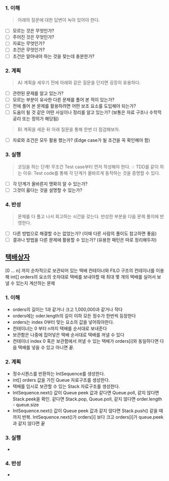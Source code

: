 ### 1. 이해
> 아래의 질문에 대한 답변이 녹아 있어야 한다.

- [ ] 모르는 것은 무엇인가?
- [ ] 주어진 것은 무엇인가?
- [ ] 자료는 무엇인가?
- [ ] 조건은 무엇인가?
- [ ] 조건은 알아내야 하는 것을 찾는데 충분한가?

### 2. 계획
> A) 계획을 세우기 전에 아래와 같은 질문을 던지면 굉장히 유용하다.

- [ ] 관련된 문제를 알고 있는가?
- [ ] 모르는 부분이 유사한 다른 문제를 풀어 본 적이 있는가?
- [ ] 전에 풀어 본 문제를 활용하려면 어떤 보조 요소를 도입해야 되는가?
- [ ] 도움이 될 것 같은 어떤 사실이나 정리를 알고 있는가? (보통은 자료 구조나 수학적 공리 또는 정의가 해당됨)

> B) 계획을 세운 뒤 아래 질문을 통해 한번 더 점검해보자.

- [ ] 자료와 조건은 모두 활용 했는가? (Edge case가 될 조건을 꼭 확인해야 함)

### 3. 실행
> 코딩을 하는 단계! 무조건 Test case부터 먼저 작성해야 한다.
💡 TDD를 같이 하는 이유: Test code를 통해 각 단계가 올바르게 동작하는 것을 증명할 수 있다.

- [ ] 각 단계가 올바른지 명확히 알 수 있는가?
- [ ] 그것이 옳다는 것을 설명할 수 있는가?

### 4. 반성
> 문제를 다 풀고 나서 회고하는 시간을 갖는다. 반성한 부분을 다음 문제 풀이에 반영한다.

- [ ] 다른 방법으로 해결할 수는 없었는가? (이때 다른 사람의 풀이도 참고하면 좋음)
- [ ] 결과나 방법을 다른 문제에 활용할 수 있는가? (유용한 패턴은 따로 정리해두자)

## [택배상자](https://school.programmers.co.kr/learn/courses/30/lessons/131704)
[0 ... n] 까지 순차적으로 보관되어 있는 택배 컨테이너와 FILO 구조의 컨테이너를 이용해 
int[] orders의 요소의 숫자대로 택배를 보내야할 때 최대 몇 개의 택배를 실어서 보낼 수 있는지 계산하는 문제 

### 1. 이해
- orders의 길이는 1과 같거나 크고 1,000,000과 같거나 작다 
- orders에는 oder.length의 길이 이하 모든 정수가 한번씩 등장한다 
- orders는 index 0부터 맞는 요소의 값을 넣어줘야한다. 
- 컨테이너는 0 부터 n까지 택배를 순서대로 보내준다
- 보관함은 나중에 집어넣은 택배 순서대로 택배를 꺼낼 수 있다
- 컨테이너 index 0 혹은 보관함에서 꺼낼 수 있는 택배가 orders[i]와 동일하다면 다음 택배를 넣을 수 있고 아니면 끝.

### 2. 계획
- 정수시퀀스를 반환하는 IntSequence를 생성한다. 
- int[] orders 값을 가진 Queue 자료구조를 생성한다.
- 택배를 임시로 보관할 수 있는 Stack 자료구조를 생성한다. 
- IntSequence.next() 값이 Queue peek 값과 같다면 Queue.poll, 같지 않다면 Stack.peek을 확인. 같다면 Stack.pop, Queue.poll, 같지 않다면 order.length - queue.size
- IntSequence.next() 값이 Queue peek 값과 같지 않다면 Stack.push() 같을 때 까지 반복. IntSequence.next()가 orders[i] 보다 크고 orders[i]가 queue.peek 과 같지 않다면 끝


### 3. 실행
- 

### 4. 반성
-
